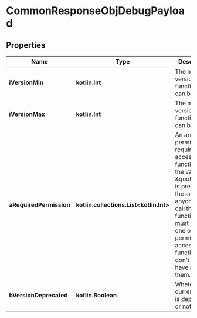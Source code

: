 
# CommonResponseObjDebugPayload

## Properties
Name | Type | Description | Notes
------------ | ------------- | ------------- | -------------
**iVersionMin** | **kotlin.Int** | The minimum version of the function that can be called | 
**iVersionMax** | **kotlin.Int** | The maximum version of the function that can be called | 
**aRequiredPermission** | **kotlin.collections.List&lt;kotlin.Int&gt;** | An array of permissions required to access this function.  If the value \&quot;0\&quot; is present in the array, anyone can call this function.  You must have one of the permission to access the function. You don&#39;t need to have all of them. | 
**bVersionDeprecated** | **kotlin.Boolean** | Wheter the current route is deprecated or not | 



